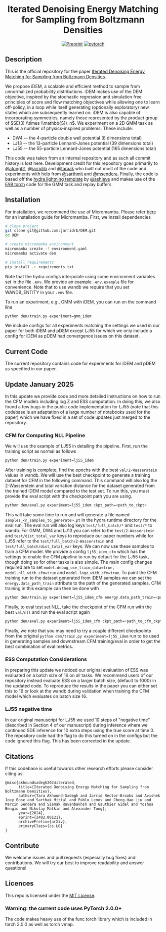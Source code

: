 <div align="center">

# Iterated Denoising Energy Matching for Sampling from Boltzmann Densities

[![Preprint](http://img.shields.io/badge/paper-arxiv.2402.06121-B31B1B.svg)](https://arxiv.org/abs/2402.06121)
[![pytorch](https://img.shields.io/badge/PyTorch_2.0.0+-ee4c2c?logo=pytorch&logoColor=white)](https://pytorch.org/get-started/locally/)

</div>

## Description

This is the official repository for the paper [Iterated Denoising Energy Matching for Sampling from Boltzmann Densities](https://arxiv.org/abs/2402.06121).

We propose iDEM, a scalable and efficient method to sample from unnormalized probability distributions. iDEM makes use of the DEM objective, inspired by the stochastic regression and simulation
free principles of score and flow matching objectives while allowing one to learn off-policy, in a loop while itself generating (optionally exploratory) new states which are subsequently
learned on. iDEM is also capable of incorporating symmetries, namely those represented by the product group of $SE(3) \\times \\mathbb{S}\_n$. We experiment on a 2D GMM task as well as a number of physics-inspired problems. These include:

- DW4 -- the 4-particle double well potential (8 dimensions total)
- LJ13 -- the 13-particle Lennard-Jones potential (39 dimensions total)
- LJ55 -- the 55-particle Lennard-Jones potential (165 dimensions total)

This code was taken from an internal repository and as such all commit history is lost here. Development credit for this repository goes primarily to [@atong01](https://github.com/atong01), [@jarridrb](https://github.com/jarridrb) and [@taraak](https://github.com/taraak) who built
out most of the code and experiments with help from [@sarthmit](https://github.com/sarthmit) and [@msendera](https://github.com/msendera). Finally, the code is based off the
[hydra lightning template](https://github.com/ashleve/lightning-hydra-template) by [@ashleve](https://github.com/ashleve) and makes use of the [FAB torch](https://github.com/lollcat/fab-torch) code for the GMM task and replay buffers.

## Installation

For installation, we recommend the use of Micromamba. Please refer [here](https://mamba.readthedocs.io/en/latest/installation/micromamba-installation.html) for an installation guide for Micromamba.
First, we install dependencies

```bash
# clone project
git clone git@github.com:jarridrb/DEM.git
cd DEM

# create micromamba environment
micromamba create -f environment.yaml
micromamba activate dem

# install requirements
pip install -r requirements.txt

```

Note that the hydra configs interpolate using some environment variables set in the file `.env`. We provide
an example `.env.example` file for convenience. Note that to use wandb we require that you set WANDB_ENTITY in your
`.env` file.

To run an experiment, e.g., GMM with iDEM, you can run on the command line

```bash
python dem/train.py experiment=gmm_idem
```

We include configs for all experiments matching the settings we used in our paper for both iDEM and pDEM except LJ55 for
which we only include a config for iDEM as pDEM had convergence issues on this dataset.

## Current Code

The current repository contains code for experiments for iDEM and pDEM as specified in our paper.

## Update January 2025

In this update we provide code and more detailed instructions on how to run the CFM models including log Z and ESS computation.
In doing this, we also found a few bugs in the public code implementation for LJ55 (note that this codebase is an adaptation of
a large number of notebooks used for the paper) which we have fixed in a set of code updates just merged to the repository.

### CFM for Computing NLL Pipeline

We will use the example of LJ55 in detailing the pipeline. First, run the training script as normal as follows

```bash
python dem/train.py experiment=lj55_idem
```

After training is complete, find the epochs with the best `val/2-Wasserstein` values in wandb. We will use the
best checkpoint to generate a training dataset for CFM in the following command. This command will also log the
2-Wasserstein and total variation distance for the dataset generated from the trained iDEM model compared to the
test set. To run this, you must provide the eval script with the checkpoint path you are using.

```bash
python dem/eval.py experiment=lj55_idem ckpt_path=<path_to_ckpt>
```

This will take some time to run and will generate a file named `samples_<n_samples_to_generate>.pt` in the hydra
runtime directory for the eval run. The eval run will also log keys `test/full_batch/*` and `test/*` to wandb.
For GMM, DW4 and LJ13 you can refer to the `test/2-Wasserstein` and `test/dist_total_var` keys to reproduce our paper
numbers while for LJ55 refer to the `test/full_batch/2-Wasserstein` and `test/full_batch/dist_total_var` keys.
We can now use these samples to train a CFM model. We provide a config `lj55_idem_cfm`
which has the settings to enable the CFM pipeline to run by default for the LJ55 task, though doing so for other tasks
is also simple. The main config changes required are to set `model.debug_use_train_data=true, model.nll_with_cfm=true`
and `model.logz_with_cfm=true`. To point the CFM training run to the dataset generated from iDEM samples we can set the
`energy.data_path_train` attribute to the path of the generated samples. CFM training in this example can then be done
with

```bash
python dem/train.py experiment=lj55_idem_cfm energy.data_path_train=<path_to_samples>
```

Finally, to eval test set NLL, take the checkpoint of the CFM run with the best `val/nll` and run the eval script
again

```bash
python dem/eval.py experiment=lj55_idem_cfm ckpt_path=<path_to_cfm_ckpt>
```

Finally, we note that you may need to try a couple different checkpoints from the original
`python dem/train.py experiment=lj55_idem` run to be used in generating samples and downstream CFM training/eval in
order to get the best combination of eval metrics.

### ESS Computation Considerations

In preparing this update we noticed our original evaluation of ESS was evaluated on a batch size of 16 on all tasks. We recommend users of our
repository instead evaluate ESS on a larger batch size, (default to 1000) in the updated code. To reproduce the results in the paper you can
either set this to 16 or look at the wandb during validation when training the CFM model which evaluates on batch size 16.

### LJ55 negative time

In our original manuscript for LJ55 we used 10 steps of "negative time" (described in Section 4 of our manuscript)
during inference where we continued SDE inference for 10 extra steps using the true score at time 0. The repository
code had the flag to do this turned on in the configs but the code ignored this flag. This has been corrected in the update.

## Citations

If this codebase is useful towards other research efforts please consider citing us.

```
@misc{akhoundsadegh2024iterated,
      title={Iterated Denoising Energy Matching for Sampling from Boltzmann Densities},
      author={Tara Akhound-Sadegh and Jarrid Rector-Brooks and Avishek Joey Bose and Sarthak Mittal and Pablo Lemos and Cheng-Hao Liu and Marcin Sendera and Siamak Ravanbakhsh and Gauthier Gidel and Yoshua Bengio and Nikolay Malkin and Alexander Tong},
      year={2024},
      eprint={2402.06121},
      archivePrefix={arXiv},
      primaryClass={cs.LG}
}
```

## Contribute

We welcome issues and pull requests (especially bug fixes) and contributions.
We will try our best to improve readability and answer questions!

## Licences

This repo is licensed under the [MIT License](https://opensource.org/license/mit/).

### Warning: the current code uses PyTorch 2.0.0+

The code makes heavy use of the func torch library which is included in torch 2.0.0 as well as torch vmap.
